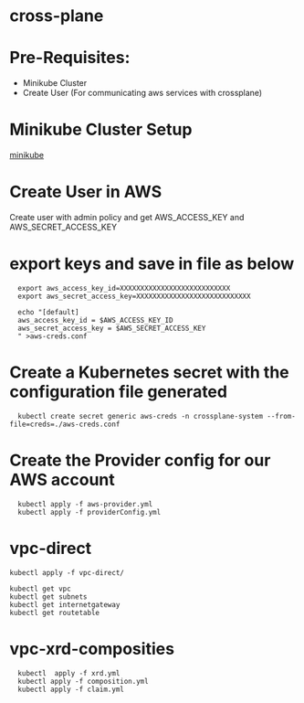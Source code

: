 # cross-plane

# Pre-Requisites:
  - Minikube Cluster
  - Create User (For communicating aws services with crossplane)
# Minikube Cluster Setup
  [minikube](https://github.com/Naresh240/kubernetes/tree/main/minikube-setup)
# Create User in AWS
  Create user with admin policy and get AWS_ACCESS_KEY and AWS_SECRET_ACCESS_KEY
# export keys and save in file as below
`````
  export aws_access_key_id=XXXXXXXXXXXXXXXXXXXXXXXXXXX
  export aws_secret_access_key=XXXXXXXXXXXXXXXXXXXXXXXXXXXX
  
  echo "[default]
  aws_access_key_id = $AWS_ACCESS_KEY_ID
  aws_secret_access_key = $AWS_SECRET_ACCESS_KEY
  " >aws-creds.conf
`````
# Create a Kubernetes secret with the configuration file generated
`````
  kubectl create secret generic aws-creds -n crossplane-system --from-file=creds=./aws-creds.conf
`````
# Create the Provider config for our AWS account
`````  
  kubectl apply -f aws-provider.yml
  kubectl apply -f providerConfig.yml
````` 
# vpc-direct
`````
kubectl apply -f vpc-direct/

kubectl get vpc
kubectl get subnets
kubectl get internetgateway
kubectl get routetable
`````  
# vpc-xrd-composities
`````
  kubectl  apply -f xrd.yml
  kubectl apply -f composition.yml
  kubectl apply -f claim.yml
``````

